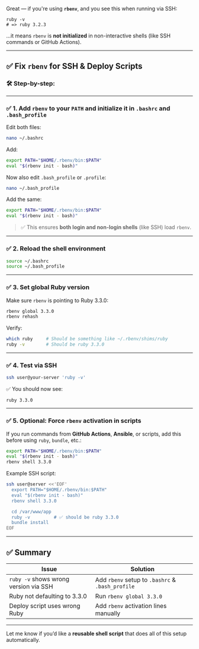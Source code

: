 Great — if you're using **`rbenv`**, and you see this when running via SSH:

```
ruby -v
# => ruby 3.2.3
```

…it means `rbenv` is **not initialized** in non-interactive shells (like SSH commands or GitHub Actions).

---

## ✅ Fix `rbenv` for SSH & Deploy Scripts

### 🛠️ Step-by-step:

---

### ✅ 1. Add `rbenv` to your `PATH` and initialize it in `.bashrc` and `.bash_profile`

Edit both files:

```bash
nano ~/.bashrc
```

Add:

```bash
export PATH="$HOME/.rbenv/bin:$PATH"
eval "$(rbenv init - bash)"
```

Now also edit `.bash_profile` or `.profile`:

```bash
nano ~/.bash_profile
```

Add the same:

```bash
export PATH="$HOME/.rbenv/bin:$PATH"
eval "$(rbenv init - bash)"
```

> ✅ This ensures **both login and non-login shells** (like SSH) load `rbenv`.

---

### ✅ 2. Reload the shell environment

```bash
source ~/.bashrc
source ~/.bash_profile
```

---

### ✅ 3. Set global Ruby version

Make sure `rbenv` is pointing to Ruby 3.3.0:

```bash
rbenv global 3.3.0
rbenv rehash
```

Verify:

```bash
which ruby     # Should be something like ~/.rbenv/shims/ruby
ruby -v        # Should be ruby 3.3.0
```

---

### ✅ 4. Test via SSH

```bash
ssh user@your-server 'ruby -v'
```

✅ You should now see:

```
ruby 3.3.0
```

---

### ✅ 5. Optional: Force `rbenv` activation in scripts

If you run commands from **GitHub Actions**, **Ansible**, or scripts, add this before using `ruby`, `bundle`, etc.:

```bash
export PATH="$HOME/.rbenv/bin:$PATH"
eval "$(rbenv init - bash)"
rbenv shell 3.3.0
```

Example SSH script:

```bash
ssh user@server <<'EOF'
  export PATH="$HOME/.rbenv/bin:$PATH"
  eval "$(rbenv init - bash)"
  rbenv shell 3.3.0

  cd /var/www/app
  ruby -v         # ✅ should be ruby 3.3.0
  bundle install
EOF
```

---

## ✅ Summary

| Issue                                 | Solution                                         |
| ------------------------------------- | ------------------------------------------------ |
| `ruby -v` shows wrong version via SSH | Add `rbenv` setup to `.bashrc` & `.bash_profile` |
| Ruby not defaulting to 3.3.0          | Run `rbenv global 3.3.0`                         |
| Deploy script uses wrong Ruby         | Add `rbenv` activation lines manually            |

---

Let me know if you’d like a **reusable shell script** that does all of this setup automatically.
